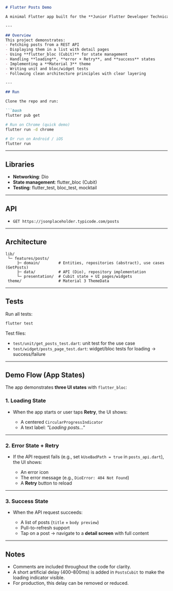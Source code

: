

````markdown
# Flutter Posts Demo

A minimal Flutter app built for the **Junior Flutter Developer Technical Assessment**.

---

## Overview
This project demonstrates:
- Fetching posts from a REST API
- Displaying them in a list with detail pages
- Using **flutter_bloc (Cubit)** for state management
- Handling **loading**, **error + Retry**, and **success** states
- Implementing a **Material 3** theme
- Writing unit and bloc/widget tests
- Following clean architecture principles with clear layering

---

## Run

Clone the repo and run:

```bash
flutter pub get

# Run on Chrome (quick demo)
flutter run -d chrome

# Or run on Android / iOS
flutter run
````

---

## Libraries

* **Networking**: Dio
* **State management**: flutter_bloc (Cubit)
* **Testing**: flutter_test, bloc_test, mocktail

---

## API

* `GET https://jsonplaceholder.typicode.com/posts`

---

## Architecture

```
lib/
 └─ features/posts/
     ├─ domain/        # Entities, repositories (abstract), use cases (GetPosts)
     ├─ data/          # API (Dio), repository implementation
     └─ presentation/  # Cubit state + UI pages/widgets
 theme/                # Material 3 ThemeData
```

---

## Tests

Run all tests:

```bash
flutter test
```

Test files:

* `test/unit/get_posts_test.dart`: unit test for the use case
* `test/widget/posts_page_test.dart`: widget/bloc tests for loading → success/failure

---

## Demo Flow (App States)

The app demonstrates **three UI states** with `flutter_bloc`:

### 1. Loading State

* When the app starts or user taps **Retry**, the UI shows:

  * A centered `CircularProgressIndicator`
  * A text label: *"Loading posts..."*

---

### 2. Error State + Retry

* If the API request fails (e.g., set `kUseBadPath = true` in `posts_api.dart`), the UI shows:

  * An error icon
  * The error message (e.g., `DioError: 404 Not Found`)
  * A **Retry** button to reload

---

### 3. Success State

* When the API request succeeds:

  * A list of posts (`title` + `body preview`)
  * Pull-to-refresh support
  * Tap on a post → navigate to a **detail screen** with full content

---

## Notes

* Comments are included throughout the code for clarity.
* A short artificial delay (400–800ms) is added in `PostsCubit` to make the loading indicator visible.
* For production, this delay can be removed or reduced.



```


```

